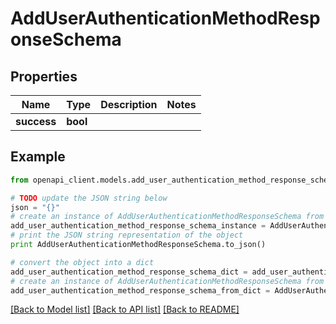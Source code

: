 # AddUserAuthenticationMethodResponseSchema


## Properties
Name | Type | Description | Notes
------------ | ------------- | ------------- | -------------
**success** | **bool** |  | 

## Example

```python
from openapi_client.models.add_user_authentication_method_response_schema import AddUserAuthenticationMethodResponseSchema

# TODO update the JSON string below
json = "{}"
# create an instance of AddUserAuthenticationMethodResponseSchema from a JSON string
add_user_authentication_method_response_schema_instance = AddUserAuthenticationMethodResponseSchema.from_json(json)
# print the JSON string representation of the object
print AddUserAuthenticationMethodResponseSchema.to_json()

# convert the object into a dict
add_user_authentication_method_response_schema_dict = add_user_authentication_method_response_schema_instance.to_dict()
# create an instance of AddUserAuthenticationMethodResponseSchema from a dict
add_user_authentication_method_response_schema_from_dict = AddUserAuthenticationMethodResponseSchema.from_dict(add_user_authentication_method_response_schema_dict)
```
[[Back to Model list]](../README.md#documentation-for-models) [[Back to API list]](../README.md#documentation-for-api-endpoints) [[Back to README]](../README.md)


